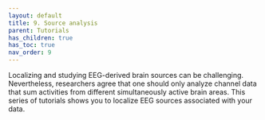 ```yaml
---
layout: default
title: 9. Source analysis
parent: Tutorials
has_children: true
has_toc: true
nav_order: 9
---
```

Localizing and studying EEG-derived brain sources can be challenging. Nevertheless, researchers agree that one should only analyze channel data that sum activities from different simultaneously active brain areas. This series of tutorials shows you to localize EEG sources associated with your data.
